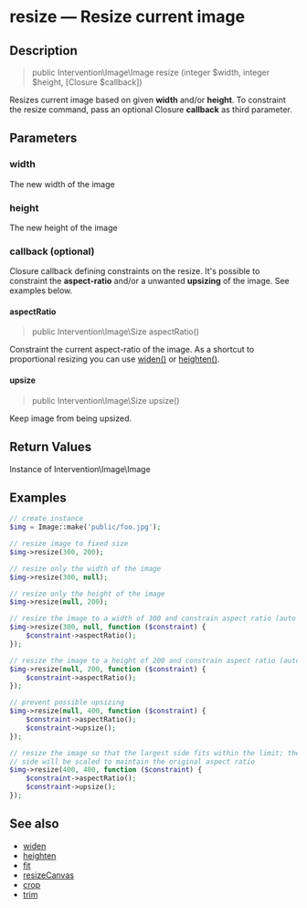 # resize — Resize current image

## Description
    
> public Intervention\Image\Image resize (integer $width, integer $height, [Closure $callback])

Resizes current image based on given **width** and/or **height**. To constraint the resize command, pass an optional Closure **callback** as third parameter.
    
## Parameters

### width
The new width of the image

### height
The new height of the image

### callback (optional)

Closure callback defining constraints on the resize. It's possible to constraint the **aspect-ratio** and/or a unwanted **upsizing** of the image. See examples below.

#### aspectRatio

> public Intervention\Image\Size aspectRatio()

Constraint the current aspect-ratio of the image. As a shortcut to proportional resizing you can use [widen()](/api/widen) or [heighten()](/api/heighten).

#### upsize

> public Intervention\Image\Size upsize()

Keep image from being upsized.

    
## Return Values
Instance of Intervention\Image\Image

## Examples

```php
// create instance
$img = Image::make('public/foo.jpg');

// resize image to fixed size
$img->resize(300, 200);

// resize only the width of the image
$img->resize(300, null);

// resize only the height of the image
$img->resize(null, 200);

// resize the image to a width of 300 and constrain aspect ratio (auto height)
$img->resize(300, null, function ($constraint) {
    $constraint->aspectRatio();
});

// resize the image to a height of 200 and constrain aspect ratio (auto width)
$img->resize(null, 200, function ($constraint) {
    $constraint->aspectRatio();
});

// prevent possible upsizing
$img->resize(null, 400, function ($constraint) {
    $constraint->aspectRatio();
    $constraint->upsize();
});

// resize the image so that the largest side fits within the limit; the smaller
// side will be scaled to maintain the original aspect ratio
$img->resize(400, 400, function ($constraint) {
    $constraint->aspectRatio();
    $constraint->upsize();
});
```

## See also

- [widen](/api/widen)
- [heighten](/api/heighten)
- [fit](/api/fit)
- [resizeCanvas](/api/resizeCanvas)
- [crop](/api/crop)
- [trim](/api/trim)
